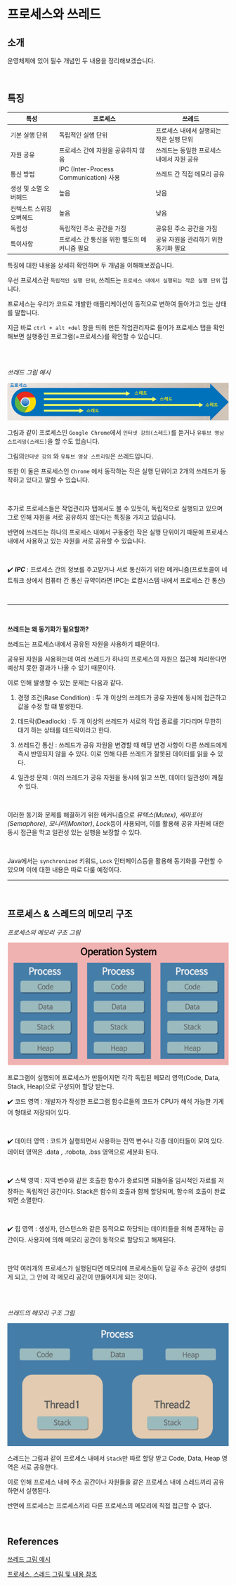 # 프로세스와 쓰레드


## 소개
운영체제에 있어 필수 개념인 두 내용을 정리해보겠습니다.
 
<br>

## 특징
| 특성                      | 프로세스                                      | 쓰레드                                    |
|--------------------------|---------------------------------------------|------------------------------------------|
| 기본 실행 단위             | 독립적인 실행 단위                           | 프로세스 내에서 실행되는 작은 실행 단위    |
| 자원 공유                 | 프로세스 간에 자원을 공유하지 않음            | 쓰레드는 동일한 프로세스 내에서 자원 공유 |
| 통신 방법                 | IPC (Inter-Process Communication) 사용      | 쓰레드 간 직접 메모리 공유                |
| 생성 및 소멸 오버헤드    | 높음                                        | 낮음                                     |
| 컨텍스트 스위칭 오버헤드 | 높음                                        | 낮음                                     |
| 독립성                    | 독립적인 주소 공간을 가짐                  | 공유된 주소 공간을 가짐                  |
| 특이사항                  | 프로세스 간 통신을 위한 별도의 메커니즘 필요 | 공유 자원을 관리하기 위한 동기화 필요    |


특징에 대한 내용을 상세히 확인하며 두 개념을 이해해보겠습니다.

우선 프로세스란 `독립적인 실행 단위`, 쓰레드는 `프로세스 내에서 실행되는 작은 실행 단위` 입니다.

프로세스는 우리가 코드로 개발한 애플리케이션이 동적으로 변하여 돌아가고 있는 상태를 말합니다.

지금 바로 `ctrl + alt +del` 창을 띄워 만든 작업관리자로 들어가 프로세스 탭을 확인해보면 실행중인 프로그램(=프로세스)를 확인할 수 있습니다.

<br>

<br>

*쓰레드 그림 예시*

![쓰레드 그림](image/쓰레드그림1.png)

그림과 같이 프로세스인 `Google Chrome`에서 `인터넷 강의(스레드)`를 듣거나 `유튜브 영상 스트리밍(스레드)`을 할 수도 있습니다.

그림의`인터넷 강의` 와 `유튜브 영상 스트리밍`은 쓰레드입니다. 

또한 이 둘은 프로세스인 `Chrome` 에서 동작하는 작은 실행 단위이고 2개의 쓰레드가 동작하고 있다고 말할 수 있습니다.

<br>

추가로 프로세스들은 작업관리자 탭에서도 볼 수 있듯이, 독립적으로 실행되고 있으며 그로 인해 자원을 서로 공유하지 않는다는 특징을 가지고 있습니다. 

반면에 쓰레드는 하나의 프로세스 내에서 구동중인 작은 실행 단위이기 때문에 프로세스내에서 사용하고 있는 자원을 서로 공유할 수 있습니다.


<br>

✔️ ***IPC*** : 프로세스 간의 정보를 주고받거나 서로 통신하기 위한 메커니즘(프로토콜이 네트워크 상에서 컴퓨터 간 통신 규약이라면 IPC는 로컬시스템 내에서 프로세스 간 통신)

<br>

---

<br>

**쓰레드는 왜 동기화가 필요할까?**

쓰레드는 프로세스내에서 공유된 자원을 사용하기 떄문이다.

공유된 자원을 사용하는데 여러 쓰레드가 하나의 프로세스의 자원으 접근해 처리한다면 예상치 못한 결과가 나올 수 있기 때문이다.

이로 인해 발생할 수 있는 문제는 다음과 같다.

1. 경쟁 조건(Rase Condition) : 두 개 이상의 쓰레드가 공유 자원에 동시에 접근하고 값을 수정 할 떄 발생한다.

2. 데드락(Deadlock) : 두 개 이상의 쓰레드가 서로의 작업 종료를 기다리며 무한히 대기 하는 상태를 데드락이라고 한다.

3. 쓰레드간 통신 : 쓰레드가 공유 자원을 변경할 때 해당 변경 사항이 다른 쓰레드에게 즉시 반영되지 않을 수 있다. 이로 인해 다른 쓰레드가 잘못된 데이터를 읽을 수 있다.

4. 일관성 문제 : 여러 쓰레드가 공유 자원을 동시에 읽고 쓰면, 데이터 일관성이 깨질 수 있다.

<br>

이러한 동기화 문제를 해결하기 위한 메커니즘으로 *뮤텍스(Mutex)*, *세마포어(Semaphore)*, *모니터(Monitor)*, *Lock*등이 사용되며, 이를 활용해 공유 자원에 대한 동시 접근을 막고 일관성 있는 실행을 보장할 수 있다.

<br>

Java에서는 `synchronized` 키워드, `Lock` 인터페이스등을 활용해 동기화를 구현할 수 있으며 이에 대한 내용은 따로 다룰 예정이다.

---

<br>

## 프로세스 & 스레드의 메모리 구조

*프로세스의 메모리 구조 그림*

![프로세스 메모리 구조](image/프로세스_매모리구조.png)

프로그램이 실행되어 프로세스가 만들어지면 각각 독립된 메모리 영역(Code, Data, Stack, Heap)으로 구성되어 할당 받는다.

✔️ 코드 영역 : 개발자가 작성한 프로그램 함수르들의 코드가 CPU가 해석 가능한 기계어 형태로 저장되어 있다.

<br>

✔️ 데이터 영역 : 코드가 실행되면서 사용하는 전역 변수나 각종 데이터들이 모여 있다. 데이터 영역은 .data , .robota, .bss 영역으로 세분화 된다.

<br>

✔️ 스택 영역 : 지역 변수와 같은 호출한 함수가 종료되면 되돌아올 임시적인 자료를 저장하는 독립적인 공간이다. 
Stack은 함수의 호출과 함께 할당되며, 함수의 호출이 완료되면 소멸한다.

<br>

✔️ 힙 영역 : 생성자, 인스턴스와 같은 동적으로 하당되는 데이터들을 위해 존재하는 공간이다. 사용자에 의해 메모리 공간이 동적으로 할당되고 해제된다.

<br>

만약 여러개의 프로세스가 실행된다면 메모리에 프로세스들이 담길 주소 공간이 생성되게 되고, 그 안에 각 메모리 공간이 만들어지게 되는 것이다.

<br>

<br>

*쓰레드의 메모리 구조 그림*

![쓰레드의 메모리 구조](image/쓰레드_메모리구조.png)

스레드는 그림과 같이 프로세스 내에서 `Stack`만 따로 할당 받고 Code, Data, Heap 영역은 서로 공유한다.

이로 인해 프로세스 내에 주소 공간이나 자원들을 같은 프로세스 내에 스레드끼리 공유하면서 실행된다.

반면에 프로세스는 프로세스끼리 다른 프로세스의 메모리에 직접 접근할 수 없다.


<br>


## References 
[쓰레드 그림 예시](https://inpa.tistory.com/entry/%F0%9F%91%A9%E2%80%8D%F0%9F%92%BB-%ED%94%84%EB%A1%9C%EC%84%B8%EC%8A%A4-%E2%9A%94%EF%B8%8F-%EC%93%B0%EB%A0%88%EB%93%9C-%EC%B0%A8%EC%9D%B4)

[프로세스, 스레드 그림 및 내용 참조](https://gmlwjd9405.github.io/2018/09/14/process-vs-thread.html)